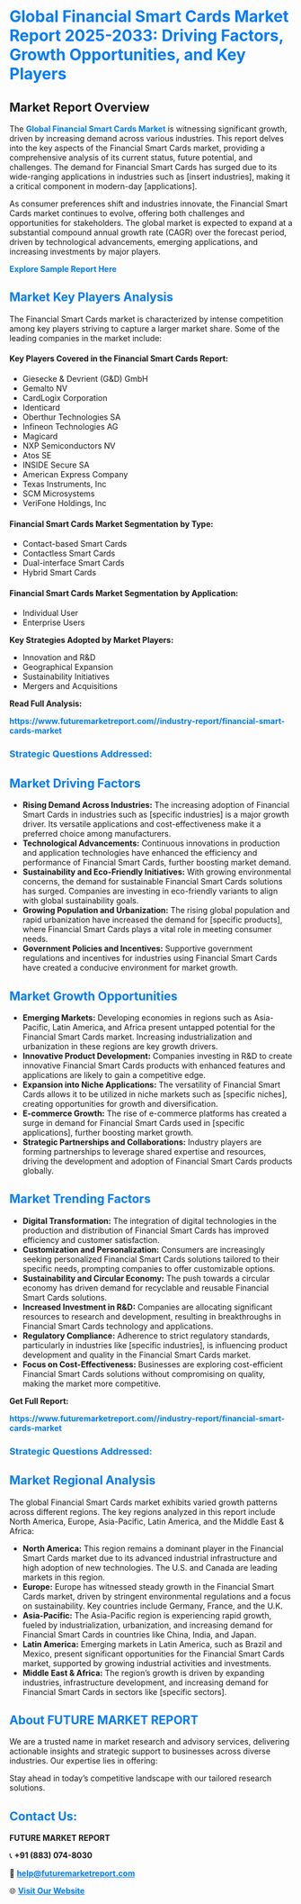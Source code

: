 <h1 style="color: #007BFF;">Global Financial Smart Cards Market Report 2025-2033: Driving Factors, Growth Opportunities, and Key Players</h1>

<section id="overview">
<h2>Market Report Overview</h2>
<p>The <a href="https://www.futuremarketreport.com//industry-report/financial-smart-cards-market" style="color: #007BFF; text-decoration: none;"><strong>Global Financial Smart Cards Market</strong></a> is witnessing significant growth, driven by increasing demand across various industries. This report delves into the key aspects of the Financial Smart Cards market, providing a comprehensive analysis of its current status, future potential, and challenges. The demand for Financial Smart Cards has surged due to its wide-ranging applications in industries such as [insert industries], making it a critical component in modern-day [applications].</p>
<p>As consumer preferences shift and industries innovate, the Financial Smart Cards market continues to evolve, offering both challenges and opportunities for stakeholders. The global market is expected to expand at a substantial compound annual growth rate (CAGR) over the forecast period, driven by technological advancements, emerging applications, and increasing investments by major players.</p>
</section>

<section id="overview">
<p><a href="https://www.futuremarketreport.com//request-sample/reportId=90692" style="color: #007BFF; text-decoration: none;"><strong>Explore Sample Report Here</strong></a></p>
</section>

<section id="key-players">
<h2 style="color: #007BFF;">Market Key Players Analysis</h2>
<p>The Financial Smart Cards market is characterized by intense competition among key players striving to capture a larger market share. Some of the leading companies in the market include:</p>
<h4>Key Players Covered in the Financial Smart Cards Report:</h4>
<ul><li>Giesecke &amp; Devrient (G&amp;D) GmbH</li><li>Gemalto NV</li><li>CardLogix Corporation</li><li>Identicard</li><li>Oberthur Technologies SA</li><li>Infineon Technologies AG</li><li>Magicard</li><li>NXP Semiconductors NV</li><li>Atos SE</li><li>INSIDE Secure SA</li><li>American Express Company</li><li>Texas Instruments, Inc</li><li>SCM Microsystems</li><li>VeriFone Holdings, Inc</li></ul>
<h4>Financial Smart Cards Market Segmentation by Type:</h4>
<ul><li>Contact-based Smart Cards</li><li>Contactless Smart Cards</li><li>Dual-interface Smart Cards</li><li>Hybrid Smart Cards</li></ul>

<h4>Financial Smart Cards Market Segmentation by Application:</h4>
<ul><li>Individual User</li><li>Enterprise Users</li></ul>
<p><strong>Key Strategies Adopted by Market Players:</strong></p>
<ul>
<li>Innovation and R&D</li>
<li>Geographical Expansion</li>
<li>Sustainability Initiatives</li>
<li>Mergers and Acquisitions</li>
</ul>
</section>

<section>
<p><strong>Read Full Analysis: </strong></p><a href="https://www.futuremarketreport.com//industry-report/financial-smart-cards-market" style="color: #007BFF; text-decoration: none;"><strong>https://www.futuremarketreport.com//industry-report/financial-smart-cards-market</strong></a>
<h3 style="color: #007BFF;">Strategic Questions Addressed:</h3>
</section>

<section id="driving-factors">
<h2 style="color: #007BFF;">Market Driving Factors</h2>
<ul>
<li><strong>Rising Demand Across Industries:</strong> The increasing adoption of Financial Smart Cards in industries such as [specific industries] is a major growth driver. Its versatile applications and cost-effectiveness make it a preferred choice among manufacturers.</li>
<li><strong>Technological Advancements:</strong> Continuous innovations in production and application technologies have enhanced the efficiency and performance of Financial Smart Cards, further boosting market demand.</li>
<li><strong>Sustainability and Eco-Friendly Initiatives:</strong> With growing environmental concerns, the demand for sustainable Financial Smart Cards solutions has surged. Companies are investing in eco-friendly variants to align with global sustainability goals.</li>
<li><strong>Growing Population and Urbanization:</strong> The rising global population and rapid urbanization have increased the demand for [specific products], where Financial Smart Cards plays a vital role in meeting consumer needs.</li>
<li><strong>Government Policies and Incentives:</strong> Supportive government regulations and incentives for industries using Financial Smart Cards have created a conducive environment for market growth.</li>
</ul>
</section>

<section id="growth-opportunities">
<h2 style="color: #007BFF;">Market Growth Opportunities</h2>
<ul>
<li><strong>Emerging Markets:</strong> Developing economies in regions such as Asia-Pacific, Latin America, and Africa present untapped potential for the Financial Smart Cards market. Increasing industrialization and urbanization in these regions are key growth drivers.</li>
<li><strong>Innovative Product Development:</strong> Companies investing in R&D to create innovative Financial Smart Cards products with enhanced features and applications are likely to gain a competitive edge.</li>
<li><strong>Expansion into Niche Applications:</strong> The versatility of Financial Smart Cards allows it to be utilized in niche markets such as [specific niches], creating opportunities for growth and diversification.</li>
<li><strong>E-commerce Growth:</strong> The rise of e-commerce platforms has created a surge in demand for Financial Smart Cards used in [specific applications], further boosting market growth.</li>
<li><strong>Strategic Partnerships and Collaborations:</strong> Industry players are forming partnerships to leverage shared expertise and resources, driving the development and adoption of Financial Smart Cards products globally.</li>
</ul>
</section>

<section id="trending-factors">
<h2 style="color: #007BFF;">Market Trending Factors</h2>
<ul>
<li><strong>Digital Transformation:</strong> The integration of digital technologies in the production and distribution of Financial Smart Cards has improved efficiency and customer satisfaction.</li>
<li><strong>Customization and Personalization:</strong> Consumers are increasingly seeking personalized Financial Smart Cards solutions tailored to their specific needs, prompting companies to offer customizable options.</li>
<li><strong>Sustainability and Circular Economy:</strong> The push towards a circular economy has driven demand for recyclable and reusable Financial Smart Cards solutions.</li>
<li><strong>Increased Investment in R&D:</strong> Companies are allocating significant resources to research and development, resulting in breakthroughs in Financial Smart Cards technology and applications.</li>
<li><strong>Regulatory Compliance:</strong> Adherence to strict regulatory standards, particularly in industries like [specific industries], is influencing product development and quality in the Financial Smart Cards market.</li>
<li><strong>Focus on Cost-Effectiveness:</strong> Businesses are exploring cost-efficient Financial Smart Cards solutions without compromising on quality, making the market more competitive.</li>
</ul>
</section>

<section>
<p><strong>Get Full Report: </strong></p><a href="https://www.futuremarketreport.com//industry-report/financial-smart-cards-market" style="color: #007BFF; text-decoration: none;"><strong>https://www.futuremarketreport.com//industry-report/financial-smart-cards-market</strong></a>
<h3 style="color: #007BFF;">Strategic Questions Addressed:</h3>
</section>


<section id="regional-analysis">
<h2 style="color: #007BFF;">Market Regional Analysis</h2>
<p>The global Financial Smart Cards market exhibits varied growth patterns across different regions. The key regions analyzed in this report include North America, Europe, Asia-Pacific, Latin America, and the Middle East & Africa:</p>
<ul>
<li><strong>North America:</strong> This region remains a dominant player in the Financial Smart Cards market due to its advanced industrial infrastructure and high adoption of new technologies. The U.S. and Canada are leading markets in this region.</li>
<li><strong>Europe:</strong> Europe has witnessed steady growth in the Financial Smart Cards market, driven by stringent environmental regulations and a focus on sustainability. Key countries include Germany, France, and the U.K.</li>
<li><strong>Asia-Pacific:</strong> The Asia-Pacific region is experiencing rapid growth, fueled by industrialization, urbanization, and increasing demand for Financial Smart Cards in countries like China, India, and Japan.</li>
<li><strong>Latin America:</strong> Emerging markets in Latin America, such as Brazil and Mexico, present significant opportunities for the Financial Smart Cards market, supported by growing industrial activities and investments.</li>
<li><strong>Middle East & Africa:</strong> The region’s growth is driven by expanding industries, infrastructure development, and increasing demand for Financial Smart Cards in sectors like [specific sectors].</li>
</ul>
</section>

<footer>
<h2 style="color: #007BFF;">About FUTURE MARKET REPORT</h2>
<p>We are a trusted name in market research and advisory services, delivering actionable insights and strategic support to businesses across diverse industries. Our expertise lies in offering:</p>

<p>Stay ahead in today’s competitive landscape with our tailored research solutions.</p>

<h2 style="color: #007BFF;">Contact Us:</h2>
<p><strong>FUTURE MARKET REPORT</strong></p>
<p>📞 <strong>+91 (883) 074-8030</strong></p>
<p>📧 <strong><a href="mailto:help@futuremarketreport.com" style="color: #007BFF;">help@futuremarketreport.com</a></strong></p>
<p>🌐 <strong><a href="https://www.futuremarketreport.com/" style="color: #007BFF;">Visit Our Website</a></strong></p>
</footer>